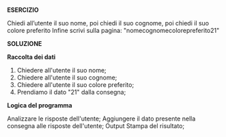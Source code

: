 **ESERCIZIO**

Chiedi all’utente il suo nome,
poi chiedi il suo cognome,
poi chiedi il suo colore preferito
Infine scrivi sulla pagina: "nomecognomecolorepreferito21"

**SOLUZIONE**

**Raccolta dei dati**

1. Chiedere all'utente il suo nome;
2. Chiedere all'utente il suo cognome;
3. Chiedere all'utente il suo colore preferito;
4. Prendiamo il dato "21" dalla consegna;

**Logica del programma**

Analizzare le risposte dell'utente;
Aggiungere il dato presente nella consegna alle risposte dell'utente;
Output Stampa del risultato;
